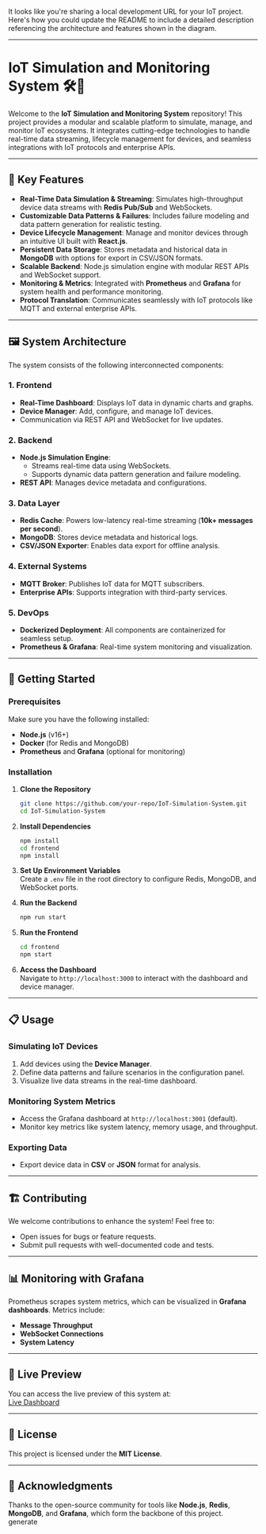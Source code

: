 It looks like you're sharing a local development URL for your IoT project. Here's how you could update the README to include a detailed description referencing the architecture and features shown in the diagram.

---

# IoT Simulation and Monitoring System 🛠️📡  

Welcome to the **IoT Simulation and Monitoring System** repository! This project provides a modular and scalable platform to simulate, manage, and monitor IoT ecosystems. It integrates cutting-edge technologies to handle real-time data streaming, lifecycle management for devices, and seamless integrations with IoT protocols and enterprise APIs.

---

## 🌟 Key Features  

- **Real-Time Data Simulation & Streaming**: Simulates high-throughput device data streams with **Redis Pub/Sub** and WebSockets.  
- **Customizable Data Patterns & Failures**: Includes failure modeling and data pattern generation for realistic testing.  
- **Device Lifecycle Management**: Manage and monitor devices through an intuitive UI built with **React.js**.  
- **Persistent Data Storage**: Stores metadata and historical data in **MongoDB** with options for export in CSV/JSON formats.  
- **Scalable Backend**: Node.js simulation engine with modular REST APIs and WebSocket support.  
- **Monitoring & Metrics**: Integrated with **Prometheus** and **Grafana** for system health and performance monitoring.  
- **Protocol Translation**: Communicates seamlessly with IoT protocols like MQTT and external enterprise APIs.  

---

## 🖼️ System Architecture  

The system consists of the following interconnected components:

### 1. **Frontend**  
- **Real-Time Dashboard**: Displays IoT data in dynamic charts and graphs.  
- **Device Manager**: Add, configure, and manage IoT devices.  
- Communication via REST API and WebSocket for live updates.

### 2. **Backend**  
- **Node.js Simulation Engine**:  
  - Streams real-time data using WebSockets.  
  - Supports dynamic data pattern generation and failure modeling.  
- **REST API**: Manages device metadata and configurations.  

### 3. **Data Layer**  
- **Redis Cache**: Powers low-latency real-time streaming (**10k+ messages per second**).  
- **MongoDB**: Stores device metadata and historical logs.  
- **CSV/JSON Exporter**: Enables data export for offline analysis.  

### 4. **External Systems**  
- **MQTT Broker**: Publishes IoT data for MQTT subscribers.  
- **Enterprise APIs**: Supports integration with third-party services.  

### 5. **DevOps**  
- **Dockerized Deployment**: All components are containerized for seamless setup.  
- **Prometheus & Grafana**: Real-time system monitoring and visualization.

---

## 🚀 Getting Started  

### Prerequisites  

Make sure you have the following installed:  
- **Node.js** (v16+)  
- **Docker** (for Redis and MongoDB)  
- **Prometheus** and **Grafana** (optional for monitoring)  

### Installation  

1. **Clone the Repository**  
   ```bash  
   git clone https://github.com/your-repo/IoT-Simulation-System.git  
   cd IoT-Simulation-System  
   ```  

2. **Install Dependencies**  
   ```bash  
   npm install  
   cd frontend  
   npm install  
   ```  

3. **Set Up Environment Variables**  
   Create a `.env` file in the root directory to configure Redis, MongoDB, and WebSocket ports.  

4. **Run the Backend**  
   ```bash  
   npm run start  
   ```  

5. **Run the Frontend**  
   ```bash  
   cd frontend  
   npm start  
   ```  

6. **Access the Dashboard**  
   Navigate to `http://localhost:3000` to interact with the dashboard and device manager.  

---

## 📋 Usage  

### Simulating IoT Devices  
1. Add devices using the **Device Manager**.  
2. Define data patterns and failure scenarios in the configuration panel.  
3. Visualize live data streams in the real-time dashboard.  

### Monitoring System Metrics  
- Access the Grafana dashboard at `http://localhost:3001` (default).  
- Monitor key metrics like system latency, memory usage, and throughput.  

### Exporting Data  
- Export device data in **CSV** or **JSON** format for analysis.  

---

## 🏗️ Contributing  

We welcome contributions to enhance the system! Feel free to:  
- Open issues for bugs or feature requests.  
- Submit pull requests with well-documented code and tests.  

---

## 📊 Monitoring with Grafana  

Prometheus scrapes system metrics, which can be visualized in **Grafana dashboards**. Metrics include:  
- **Message Throughput**  
- **WebSocket Connections**  
- **System Latency**  

---

## 🔗 Live Preview  

You can access the live preview of this system at:  
[Live Dashboard](https://iotdashboard-s4pi-dx2o5as6--5173--1b4252dd.local-credentialless.webcontainer.io/)  

---

## 📜 License  

This project is licensed under the **MIT License**.  

--- 

## 🙌 Acknowledgments  

Thanks to the open-source community for tools like **Node.js**, **Redis**, **MongoDB**, and **Grafana**, which form the backbone of this project.  
generate 
